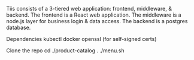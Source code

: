 Tiis consists of a 3-tiered web application: frontend, middleware, & backend.
The frontend is a React web application.
The middleware is a node.js layer for business login & data access.
The backend is a postgres database.

Dependencies
kubectl
docker
openssl (for self-signed certs)

Clone the repo
cd ./product-catalog
. ./menu.sh
